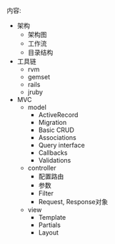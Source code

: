 内容:
- 架构
    - 架构图
    - 工作流
    - 目录结构
- 工具链
    - rvm
    - gemset
    - rails
    - jruby
- MVC
    - model
        - ActiveRecord
        - Migration
        - Basic CRUD
        - Associations
        - Query interface
        - Callbacks
        - Validations
    - controller
        - 配置路由
        - 参数
        - Filter
        - Request, Response对象
    - view
        - Template
        - Partials
        - Layout